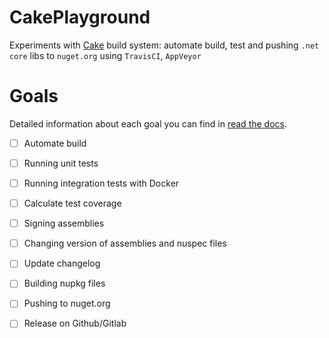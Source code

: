 # CakePlayground

Experiments with [Cake](https://cakebuild.net/) build system: automate build, test and pushing `.net core` libs to `nuget.org` using `TravisCI`, `AppVeyor`

# Goals

Detailed information about each goal you can find in [read the docs](https://cakeplayground.readthedocs.io/en/latest/). 

- [ ] Automate build 
- [ ] Running unit tests
- [ ] Running integration tests with Docker
- [ ] Calculate test coverage
- [ ] Signing assemblies
- [ ] Changing version of assemblies and nuspec files
- [ ] Update changelog
- [ ] Building nupkg files
- [ ] Pushing to nuget.org
- [ ] Release on Github/Gitlab 

